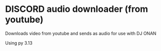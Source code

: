 # DISCORD audio downloader (from youtube)
Downloads video from youtube and sends as audio for use with DJ ONAN

Using py 3.13